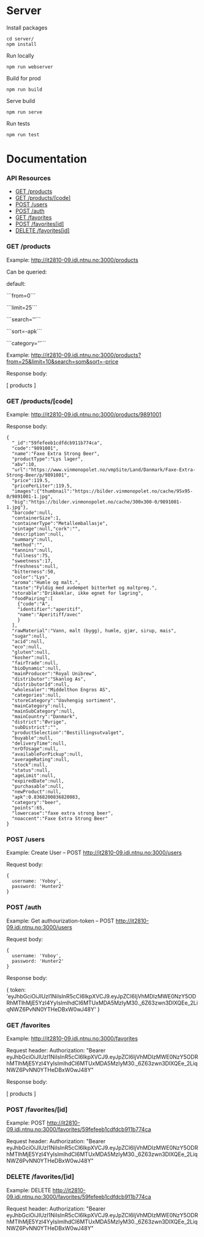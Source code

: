 Server
======

Install packages

```
cd server/
npm install
```

Run locally

```
npm run webserver
```

Build for prod

```
npm run build
```

Serve build

```
npm run serve
```

Run tests

```
npm run test
```

Documentation
=============


### API Resources

  - [GET /products](#get-products)
  - [GET /products/[code]](#get-productscode)
  - [POST /users](#post-users)
  - [POST /auth](#post-auth)
  - [GET /favorites](#get-favorites)
  - [POST /favorites[id]](#post-favoritesid)
  - [DELETE /favorites[id]](#delete-favoritesid)

### GET /products

Example: http://it2810-09.idi.ntnu.no:3000/products

Can be queried:

default: 

´´´from=0´´´

´´´limit=25´´´

´´´search=''´´´

´´´sort=-apk´´´

´´´category=''´´´

Example: http://it2810-09.idi.ntnu.no:3000/products?from=25&limit=10&search=som&sort=-price




Response body:

  [
    products
  ]

### GET /products/[code]

Example:  http://it2810-09.idi.ntnu.no:3000/products/9891001

Response body:

    {
      "_id":"59fefeeb1cdfdcb911b774ca",
      "code":"9891001",
      "name":"Faxe Extra Strong Beer",
      "productType":"Lys lager",
      "abv":10,
      "url":"https://www.vinmonopolet.no/vmpSite/Land/Danmark/Faxe-Extra-Strong-Beer/p/9891001",
      "price":119.5,
      "pricePerLiter":119.5,
      "images":{"thumbnail":"https://bilder.vinmonopolet.no/cache/95x95-0/9891001-1.jpg",
      "big":"https://bilder.vinmonopolet.no/cache/300x300-0/9891001-1.jpg"},
      "barcode":null,
      "containerSize":1,
      "containerType":"Metallemballasje",
      "vintage":null,"cork":"",
      "description":null,
      "summary":null,
      "method":"",
      "tannins":null,
      "fullness":75,
      "sweetness":17,
      "freshness":null,
      "bitterness":50,
      "color":"Lys",
      "aroma":"Humle og malt.",
      "taste":"Fyldig med avdempet bitterhet og maltpreg.",
      "storable":"Drikkeklar, ikke egnet for lagring",
      "foodPairing":[
        {"code":"A",
        "identifier":"aperitif",
        "name":"Aperitiff/avec"
        }
      ],
      "rawMaterial":"Vann, malt (bygg), humle, gjær, sirup, mais",
      "sugar":null,
      "acid":null,
      "eco":null,
      "gluten":null,
      "kosher":null,
      "fairTrade":null,
      "bioDynamic":null,
      "mainProducer":"Royal Unibrew",
      "distributor":"Skanlog As",
      "distributorId":null,
      "wholesaler":"Middelthon Engros AS",
      "categories":null,
      "storeCategory":"Uavhengig sortiment",
      "mainCategory":null,
      "mainSubCategory":null,
      "mainCountry":"Danmark",
      "district":"Øvrige",
      "subDistrict":"",
      "productSelection":"Bestillingsutvalget",
      "buyable":null,
      "deliveryTime":null,
      "nrOfUsage":null,
      "availableForPickup":null,
      "averageRating":null,
      "stock":null,
      "status":null,
      "ageLimit":null,
      "expiredDate":null,
      "purchasable":null,
      "newProduct":null,
      "apk":0.8368200836820083,
      "category":"beer",
      "points":65,
      "lowercase":"faxe extra strong beer",
      "noaccent":"Faxe Extra Strong Beer"
    }



### POST /users

Example: Create User – POST  http://it2810-09.idi.ntnu.no:3000/users

Request body:

    {
      username: 'Yoboy',
      password: 'Hunter2'
    }

### POST /auth

Example: Get authourization-token – POST  http://it2810-09.idi.ntnu.no:3000/users

Request body:

    {
      username: 'Yoboy',
      password: 'Hunter2'
    }

Response body:

  {
    token: 'eyJhbGciOiJIUzI1NiIsInR5cCI6IkpXVCJ9.eyJpZCI6IjVhMDIzMWE0NzY5ODRhMTlhMjE5YzI4YyIsImlhdCI6MTUxMDA5MzIyM30._6Z63zwn3DlXQEe_2LiqNWZ6PvNN0YTHeDBxW0wJ48Y'
  }


### GET /favorites

Example: http://it2810-09.idi.ntnu.no:3000/favorites

Request header:
Authorization: "Bearer eyJhbGciOiJIUzI1NiIsInR5cCI6IkpXVCJ9.eyJpZCI6IjVhMDIzMWE0NzY5ODRhMTlhMjE5YzI4YyIsImlhdCI6MTUxMDA5MzIyM30._6Z63zwn3DlXQEe_2LiqNWZ6PvNN0YTHeDBxW0wJ48Y"

Response body: 

  [
    products
  ]


### POST /favorites/[id]

Example: POST http://it2810-09.idi.ntnu.no:3000/favorites/59fefeeb1cdfdcb911b774ca

Request header:
Authorization: "Bearer eyJhbGciOiJIUzI1NiIsInR5cCI6IkpXVCJ9.eyJpZCI6IjVhMDIzMWE0NzY5ODRhMTlhMjE5YzI4YyIsImlhdCI6MTUxMDA5MzIyM30._6Z63zwn3DlXQEe_2LiqNWZ6PvNN0YTHeDBxW0wJ48Y"


### DELETE /favorites/[id]

Example: DELETE http://it2810-09.idi.ntnu.no:3000/favorites/59fefeeb1cdfdcb911b774ca

Request header:
Authorization: "Bearer eyJhbGciOiJIUzI1NiIsInR5cCI6IkpXVCJ9.eyJpZCI6IjVhMDIzMWE0NzY5ODRhMTlhMjE5YzI4YyIsImlhdCI6MTUxMDA5MzIyM30._6Z63zwn3DlXQEe_2LiqNWZ6PvNN0YTHeDBxW0wJ48Y"